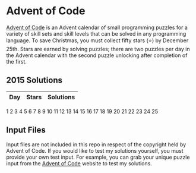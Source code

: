 # Advent of Code
[Advent of Code](https://adventofcode.com/about) is an Advent calendar of
small programming puzzles for a variety of skill sets and skill levels that can
be solved in any programming language. To save Christmas, you must collect fifty
stars (⭐) by December 25th. Stars are earned by solving puzzles; there are two
puzzles per day in the Advent calendar with the second puzzle unlocking after 
completion of the first.

## 2015 Solutions
| Day | Stars | Solutions |
|-----|-------|-----------|
1
2
3
4
5
6
7
8
9
10
11
12
13
14
15
16
17
18
19
20
21
22
23
24
25

## Input Files
Input files are not included in this repo in respect of the copyright held by
Advent of Code. If you would like to test my solutions yourself, you must provide
your own test input. For example, you can grab your unique puzzle input from the
[Advent of Code](https://adventofcode.com/events) website to test my solutions.
